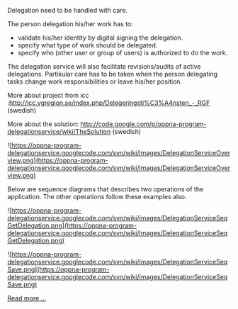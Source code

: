 Delegation need to be handled with care.

The person delegation his/her work has to:
  * validate his/her identity by digital signing the delegation.
  * specify what type of work should be delegated.
  * specify who (other user or group of users) is authorized to do the work.

The delegation service will also facilitate revisions/audits of active delegations. Partikular care has to be taken when the person delegating tasks change work responsibilities or leave his/her position.

More about project from icc :http://icc.vgregion.se/index.php/Delegeringstj%C3%A4nsten_-_RGF (swedish)

More about the solution: http://code.google.com/p/oppna-program-delegationservice/wiki/TheSolution (swedish)

![https://oppna-program-delegationservice.googlecode.com/svn/wiki/images/DelegationServiceOverview.png](https://oppna-program-delegationservice.googlecode.com/svn/wiki/images/DelegationServiceOverview.png)

Below are sequence diagrams that describes two operations of the application. The other operations follow these examples also.

![https://oppna-program-delegationservice.googlecode.com/svn/wiki/images/DelegationServiceSeqGetDelegation.png](https://oppna-program-delegationservice.googlecode.com/svn/wiki/images/DelegationServiceSeqGetDelegation.png)

![https://oppna-program-delegationservice.googlecode.com/svn/wiki/images/DelegationServiceSeqSave.png](https://oppna-program-delegationservice.googlecode.com/svn/wiki/images/DelegationServiceSeqSave.png)

[Read more ...](https://code.google.com/p/oppna-program-delegationservice/wiki/TheSolution)
